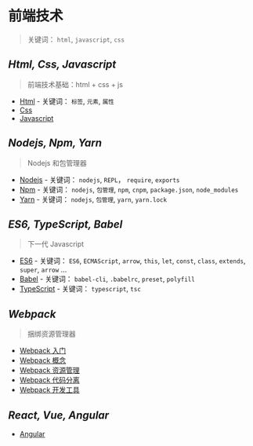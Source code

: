 # 前端技术

> 关键词： `html`, `javascript`, `css`

## _Html, Css, Javascript_

> 前端技术基础：html + css + js

- [Html](base/html.md) - 关键词： `标签`, `元素`, `属性`
- [Css](base/css.md)
- [Javascript](base/js.md)

## _Nodejs, Npm, Yarn_

> Nodejs 和包管理器

- [Nodejs](nodejs/nodejs.md) - 关键词： `nodejs`, `REPL`， `require`, `exports`
- [Npm](nodejs/npm.md) - 关键词： `nodejs`, `包管理`, `npm`, `cnpm`, `package.json`, `node_modules`
- [Yarn](nodejs/yarn.md) - 关键词： `nodejs`, `包管理`, `yarn`, `yarn.lock`

## _ES6, TypeScript, Babel_

> 下一代 Javascript

- [ES6](es6/es6.md) - 关键词： `ES6`, `ECMAScript`, `arrow`, `this`, `let`, `const`, `class`, `extends`, `super`, `arrow` ...
- [Babel](es6/babel.md) - 关键词： `babel-cli`, `.babelrc`, `preset`, `polyfill`
- [TypeScript](es6/typescript.md) - 关键词： `typescript`, `tsc`

## _Webpack_

> 捆绑资源管理器

- [Webpack 入门](webpack/webpack.md)
- [Webpack 概念](webpack/concept.md)
- [Webpack 资源管理](webpack/asset-management.md)
- [Webpack 代码分离](webpack/code-splitting.md)
- [Webpack 开发工具](webpack/development.md)

## _React, Vue, Angular_

- [Angular](mvc/angular/angular.md)
